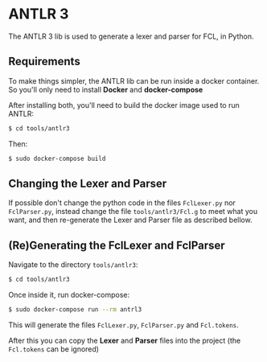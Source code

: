 # ANTLR 3
The ANTLR 3 lib is used to generate a lexer and parser for FCL, in Python.

## Requirements

To make things simpler, the ANTLR lib can be run inside a docker container. So you'll only need to install **Docker** and **docker-compose**

After installing both, you'll need to build the docker image used to run ANTLR:

```sh
$ cd tools/antlr3
```

Then:

```sh
$ sudo docker-compose build
```


## Changing the Lexer and Parser

If possible don't change the python code in the files `FclLexer.py` nor `FclParser.py`, instead change the file `tools/antlr3/Fcl.g` to meet what you want, and then re-generate the Lexer and Parser file as described bellow.

## (Re)Generating the FclLexer and FclParser

Navigate to the directory `tools/antlr3`:

```sh
$ cd tools/antlr3
```

Once inside it, run docker-compose:

```sh
$ sudo docker-compose run --rm antrl3
```

This will generate the files `FclLexer.py`, `FclParser.py` and `Fcl.tokens`.

After this you can copy the **Lexer** and **Parser** files into the project (the `Fcl.tokens` can be ignored)